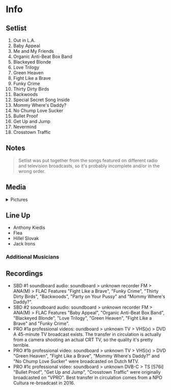 # Info

## Setlist

1. Out in L.A.
2. Baby Appeal
3. Me and My Friends
4. Organic Anti-Beat Box Band
5. Blackeyed Blonde
6. Love Trilogy
7. Green Heaven
8. Fight Like a Brave
9. Funky Crime
10. Thirty Dirty Birds
11. Backwoods
12. Special Secret Song Inside
13. Mommy Where's Daddy?
14. No Chump Love Sucker
15. Bullet Proof
16. Get Up and Jump
17. Nevermind
18. Crosstown Traffic

## Notes

> Setlist was put together from the songs featured on different radio and television broadcasts, so it's probably incomplete and/or in the wrong order.

## Media 

<details>
  <summary>Pictures</summary>
  <!--<img alt="Setlist" title="Setlist" src="_.jpg" height="200" />
  <img alt="Clipping" title="Clipping" src="_.jpg" height="200" />
  <img alt="Flyer" title="Flyer" src="_.jpg" height="200" />-->
</details>

## Line Up

* Anthony Kiedis
* Flea
* Hillel Slovak
* Jack Irons

### Additional Musicians

## Recordings

* SBD #1 soundboard audio: soundboard > unknown recorder FM > ANA(M) > FLAC Features "Fight Like a Brave", "Funky Crime", "Thirty Dirty Birds", "Backwoods", "Party on Your Pussy" and "Mommy Where's Daddy?".
* SBD #2 soundboard audio: soundboard > unknown recorder FM > ANA(M) > FLAC Features "Baby Appeal", "Organic Anti-Beat Box Band", "Blackeyed Blonde", "Love Trilogy", "Green Heaven", "Fight Like a Brave" and "Funky Crime".
* PRO #1a professional videos: oundboard > unknown TV > VHS(x) > DVD A 45-minute TV broadcast exists. The transfer in circulation is actually from a camera shooting an actual CRT TV, so the quality it's pretty terrible.
* PRO #1b professional video: soundboard > unknown TV > VHS(x) > DVD "Green Heaven", "Fight Like a Brave", "Mommy Where's Daddy?" and "No Chump Love Sucker" were broadcasted on Dutch MTV.
* PRO #1c professional video: soundboard > unknown DVB-C > TS [576i] "Bullet Proof", "Get Up and Jump", "Crosstown Traffic" were originally broadcasted on "VPRO". Best transfer in circulation comes from a NPO Cultura re-broadcast in 2016.